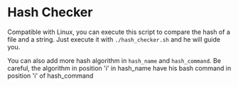 # Hash Checker

Compatible with Linux, you can execute this script to compare the hash of a file and a string. Just execute it with ```./hash_checker.sh``` and he will guide you.

You can also add more hash algorithm in ```hash_name``` and ```hash_command```. Be careful, the algorithm in position 'i' in hash_name have his bash command in position 'i' of hash_command
